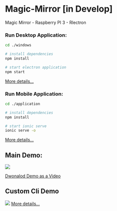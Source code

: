 # Magic-Mirror [in Develop]
Magic Mirror - Raspberry PI 3 - Rlectron


### Run Desktop Application:
```bash
cd ./windows

# install dependencies
npm install

# start electron application
npm start
```
<a href="./windows "> More details...</a>

### Run Mobile Application:
```bash
cd ./application

# install dependencies
npm install

# start ionic serve
ionic serve -o
```
<a href="./application"> More details...</a>

## Main Demo:

<img src="windows/assets/img/mainDemo.gif">

<a href="windows/assets/video/Demo.mp4" target="_blank" download>Dwonalod Demo as a Video </a>


## Custom Cli Demo
<img src="windows/assets/img/Demo-1.gif">
<a href="./windows "> More details...</a>